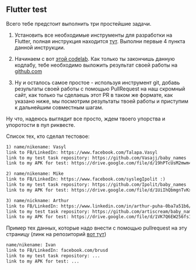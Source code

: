 ## Flutter test

Всего тебе предстоит выполнить три простейшие задачи.

1. Установить все необходимые инструменты для разработки на Flutter, полная инструкция находится [тут](https://flutter.dev/docs/get-started/install). Выполни первые 4 пункта данной инструкции.

2. Начинаем с вот [этой codelab](https://codelabs.developers.google.com/codelabs/flutter-firebase/index.html#0). Как только ты закончишь данную кодлабу, тебе необходимо выложить результат своей работы на [github.com](http://github.com/) 

3. Ну и осталось самое простое - используя инструмент git, добавь результаты своей работы с помощью PullRequest на наш скромный сайт, как только ты сделаешь этот PR в таком же формате, как указано ниже, мы посмотрим результаты твоей работы и приступим к дальнейшим совместным шагам.

Ну что, надеюсь выглядит все просто, ждем твоего упорства и упоротости в пул риквесте.

Список тех, кто сделал тестовое:

```markdown
1) name/nikename: Vasyl
link to FB/LinkedIn: https://www.facebook.com/Talapa.Vasyl	
link to my test task repository: https://github.com/Vasajj/baby_names	
link to my APK for test: https://drive.google.com/file/d/19hPTcUsM2mwm4P-JyGBhTJEEtKQctrL8/view?usp=sharing

2) name/nikename: Mike
link to FB/LinkedIn: https://www.facebook.com/syslegIpolit :)
link to my test task repository: https://github.com/Ipolit/baby_names
link to my APK for test: https://drive.google.com/file/d/1UiIhQbmgnTvKxZZ4XHxyY9-s0oam4oDp/view?usp=sharing

3) name/nickname: Arthur
link to FB/LinkedIn: https://www.linkedin.com/in/arthur-puha-0ba7a51b6/ 
link to my test task repository: https://github.com/artiscream/baby_names_chooser 
link to my APK for test: https://drive.google.com/file/d/1VK7Q6EW256fs1RYlxTRTYiOD0MiwYbBM/view?usp=sharing
```

Пример тех данных, которые надо внести с помощью pullrequest на эту страницу (линк на репозиторий [вот тут](https://github.com/Crutch-and-Rake-Uzhhorod/main))

```markdown
name/nikename: Ivan
link to FB/LinkedIn: facebook.com/brusd
link to my test task repository: ...
link to my APK for test: ...
```

